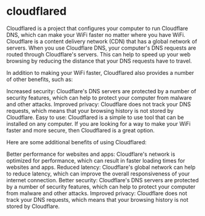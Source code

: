 # cloudflared
Cloudflared is a project that configures your computer to run Cloudflare DNS, which can make your WiFi faster no matter where you have WiFi. Cloudflare is a content delivery network (CDN) that has a global network of servers. When you use Cloudflare DNS, your computer's DNS requests are routed through Cloudflare's servers. This can help to speed up your web browsing by reducing the distance that your DNS requests have to travel.

In addition to making your WiFi faster, Cloudflared also provides a number of other benefits, such as:

Increased security: Cloudflare's DNS servers are protected by a number of security features, which can help to protect your computer from malware and other attacks.
Improved privacy: Cloudflare does not track your DNS requests, which means that your browsing history is not stored by Cloudflare.
Easy to use: Cloudflared is a simple to use tool that can be installed on any computer.
If you are looking for a way to make your WiFi faster and more secure, then Cloudflared is a great option.

Here are some additional benefits of using Cloudflared:

Better performance for websites and apps: Cloudflare's network is optimized for performance, which can result in faster loading times for websites and apps.
Reduced latency: Cloudflare's global network can help to reduce latency, which can improve the overall responsiveness of your internet connection.
Better security: Cloudflare's DNS servers are protected by a number of security features, which can help to protect your computer from malware and other attacks.
Improved privacy: Cloudflare does not track your DNS requests, which means that your browsing history is not stored by Cloudflare.
